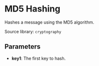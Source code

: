 # MD5 Hashing

Hashes a message using the MD5 algorithm.

Source library: `cryptography`

## Parameters

- **key1**: The first key to hash.